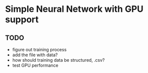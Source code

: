 # Simple Neural Network with GPU support


## TODO
- figure out training process
 - add the file with data?
 - how should training data be structured, .csv?
- test GPU performance 
